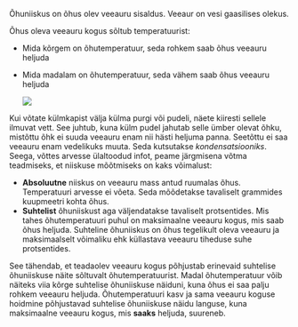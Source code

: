 Õhuniiskus on õhus olev veeauru sisaldus. Veeaur on vesi gaasilises olekus.

Õhus oleva veeauru kogus sõltub temperatuurist:
- Mida kõrgem on õhutemperatuur, seda rohkem saab õhus veeauru heljuda
- Mida madalam on õhutemperatuur, seda vähem saab õhus veeauru heljuda

    ![](images/condensation.jpg)

Kui võtate külmkapist välja külma purgi või pudeli, näete kiiresti sellele ilmuvat vett. See juhtub, kuna külm pudel jahutab selle ümber olevat õhku, mistõttu õhk ei suuda veeauru enam nii hästi heljuma panna. Seetõttu ei saa veeauru enam vedelikuks muuta. Seda kutsutakse *kondensatsiooniks*. Seega, võttes arvesse ülaltoodud infot, peame järgmisena võtma teadmiseks, et niiskuse mõõtmiseks on kaks võimalust:

- **Absoluutne** niiskus on veeauru mass antud ruumalas õhus. Temperatuuri arvesse ei võeta. Seda mõõdetakse tavaliselt grammides kuupmeetri kohta õhus.
- **Suhtelist** õhuniiskust aga väljendatakse tavaliselt protsentides. Mis tahes õhutemperatuuri puhul on maksimaalne veeauru kogus, mis saab õhus heljuda. Suhteline õhuniiskus on õhus tegelikult oleva veeauru ja maksimaalselt võimaliku ehk küllastava veeauru tiheduse suhe protsentides.

See tähendab, et teadaolev veeauru kogus põhjustab erinevaid suhtelise õhuniiskuse näite sõltuvalt õhutemperatuurist. Madal õhutemperatuur võib näiteks viia kõrge suhtelise õhuniiskuse näiduni, kuna õhus ei saa palju rohkem veeauru heljuda. Õhutemperatuuri kasv ja sama veeauru koguse hoidmine põhjustavad suhtelise õhuniiskuse näidu languse, kuna maksimaalne veeauru kogus, mis **saaks** heljuda, suureneb.
